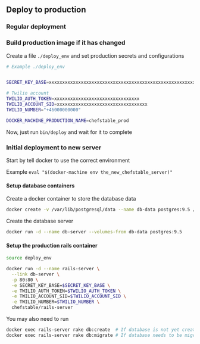 ## Deploy to production

### Regular deployment



### Build production image if it has changed


Create a file `./deploy_env` and set production secrets and configurations

```bash
# Example ./deploy_env


SECRET_KEY_BASE=xxxxxxxxxxxxxxxxxxxxxxxxxxxxxxxxxxxxxxxxxxxxxxxxxxxxxxxxxxxxxxxxxxxxxxxxxxxxxxxxxxxxxxxxxxxxxxxxxxxxxxxxxxxxxxxxxxxxxxxxxxxxxxxx

# Twilio account
TWILIO_AUTH_TOKEN=xxxxxxxxxxxxxxxxxxxxxxxxxxxxxxxx
TWILIO_ACCOUNT_SID=xxxxxxxxxxxxxxxxxxxxxxxxxxxxxxxxxx
TWILIO_NUMBER="+46000000000"

DOCKER_MACHINE_PRODUCTION_NAME=chefstable_prod
```

Now, just run `bin/deploy` and wait for it to complete

### Initial deployment to new server

Start by tell docker to use the correct environment

Example `eval "$(docker-machine env the_new_chefstable_server)"`

#### Setup database containers

Create a docker container to store the database data

```bash
docker create -v /var/lib/postgresql/data --name db-data postgres:9.5 /bin/true
```

Create the database server

```bash
docker run -d --name db-server --volumes-from db-data postgres:9.5
```

#### Setup the production rails container

```bash
source deploy_env

docker run -d --name rails-server \
  --link db-server \
  -p 80:80 \
  -e SECRET_KEY_BASE=$SECRET_KEY_BASE \
  -e TWILIO_AUTH_TOKEN=$TWILIO_AUTH_TOKEN \
  -e TWILIO_ACCOUNT_SID=$TWILIO_ACCOUNT_SID \
  -e TWILIO_NUMBER=$TWILIO_NUMBER \
  chefstable/rails-server
```

You may also need to run

```bash
docker exec rails-server rake db:create  # If database is not yet created
docker exec rails-server rake db:migrate # If database needs to be migrated
```
